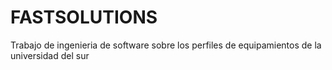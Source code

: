 # FASTSOLUTIONS
Trabajo de ingenieria de software sobre los perfiles de equipamientos de la universidad del sur
